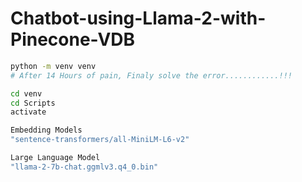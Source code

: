 # Chatbot-using-Llama-2-with-Pinecone-VDB

```bash
python -m venv venv
# After 14 Hours of pain, Finaly solve the error............!!!
```

```bash
cd venv
cd Scripts
activate
```
```bash
Embedding Models
"sentence-transformers/all-MiniLM-L6-v2"
```
```bash
Large Language Model
"llama-2-7b-chat.ggmlv3.q4_0.bin"
```